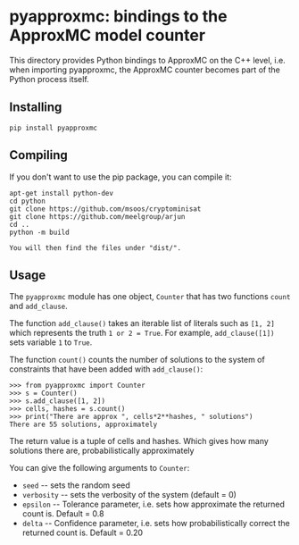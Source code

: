 # pyapproxmc: bindings to the ApproxMC model counter

This directory provides Python bindings to ApproxMC on the C++ level,
i.e. when importing pyapproxmc, the ApproxMC counter becomes part of the
Python process itself.


## Installing

```
pip install pyapproxmc
```

## Compiling
If you don't want to use the pip package, you can compile it:

```
apt-get install python-dev
cd python
git clone https://github.com/msoos/cryptominisat
git clone https://github.com/meelgroup/arjun
cd ..
python -m build

You will then find the files under "dist/".
```

## Usage

The `pyapproxmc` module has one object, `Counter` that has two functions
`count` and `add_clause`.

The function ``add_clause()`` takes an iterable list of literals such as
``[1, 2]`` which represents the truth ``1 or 2 = True``. For example,
``add_clause([1])`` sets variable ``1`` to ``True``.

The function `count()` counts the number of solutions to the system of constraints
that have been added with `add_clause()`:

```
>>> from pyapproxmc import Counter
>>> s = Counter()
>>> s.add_clause([1, 2])
>>> cells, hashes = s.count()
>>> print("There are approx ", cells*2**hashes, " solutions")
There are 55 solutions, approximately
```

The return value is a tuple of cells and hashes. Which gives how many solutions
there are, probabilistically approximately

You can give the following arguments to `Counter`:
* `seed` -- sets the random seed
* `verbosity` -- sets the verbosity of the system (default = 0)
* `epsilon` -- Tolerance parameter, i.e. sets how approximate the returned count is. Default = 0.8
* `delta` -- Confidence parameter, i.e. sets how probabilistically correct the returned count is. Default = 0.20

